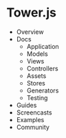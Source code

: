 # Tower.js

- Overview
- Docs
  - Application
  - Models
  - Views
  - Controllers
  - Assets
  - Stores
  - Generators
  - Testing
- Guides
- Screencasts
- Examples
- Community